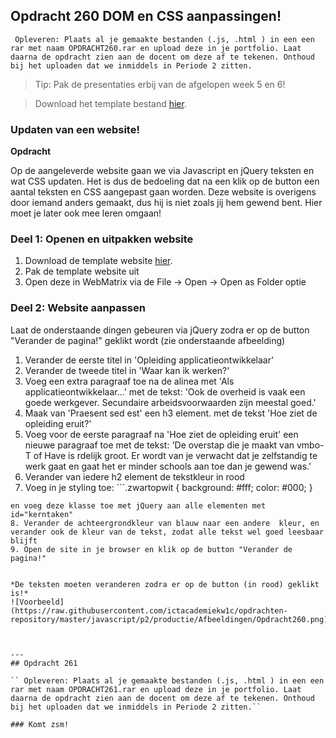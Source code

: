 ## Opdracht 260 DOM en CSS aanpassingen!

`` Opleveren: Plaats al je gemaakte bestanden (.js, .html ) in een een rar met naam OPDRACHT260.rar en upload deze in je portfolio. Laat daarna de opdracht zien aan de docent om deze af te tekenen. Onthoud bij het uploaden dat we inmiddels in Periode 2 zitten.``

> Tip: Pak de presentaties erbij van de afgelopen week 5 en 6!

> Download het template bestand <a href="https://elo.kw1c.nl/CMS/Studie/811%20ICT-Academie/811%20VakkenInhoud/%5BB.16%20JAV%5D%20Javascript/25187%20%C2%A0%20Applicatie-%20en%20mediaontwikkelaar/Periode%2002/Productie/03.%20Scripts/Opdracht260.zip">hier</a>.

### Updaten van een website!

**Opdracht**

Op de aangeleverde website gaan we via Javascript en jQuery teksten en wat CSS updaten. Het is dus de bedoeling dat na een klik op de button een aantal teksten en CSS aangepast gaan worden. 
Deze website is overigens door iemand anders gemaakt, dus hij is niet zoals jij hem gewend bent. Hier moet je later ook mee leren omgaan!

### Deel 1: Openen en uitpakken website
1. Download de template website <a href="https://elo.kw1c.nl/CMS/Studie/811%20ICT-Academie/811%20VakkenInhoud/%5BB.16%20JAV%5D%20Javascript/25187%20%C2%A0%20Applicatie-%20en%20mediaontwikkelaar/Periode%2002/Productie/03.%20Scripts/Opdracht260.zip" target="_blank">hier</a>.
2. Pak de template website uit
3. Open deze in WebMatrix via de File -> Open -> Open as Folder optie

### Deel 2: Website aanpassen
Laat de onderstaande dingen gebeuren via jQuery zodra er op de button "Verander de pagina!" geklikt wordt (zie onderstaande afbeelding)

1. Verander de eerste titel in 'Opleiding applicatieontwikkelaar'
2. Verander de tweede titel in 'Waar kan ik werken?'
3. Voeg een extra paragraaf toe na de alinea met 'Als applicatieontwikkelaar...' met de tekst: 'Ook de overheid is vaak een goede werkgever. Secundaire arbeidsvoorwaarden zijn meestal goed.'
4. Maak van 'Praesent sed est' een h3 element. met de tekst 'Hoe ziet de opleiding eruit?'
5. Voeg voor de eerste paragraaf na 'Hoe ziet de opleiding eruit' een nieuwe paragraaf toe met de tekst: 'De overstap die je maakt van vmbo-T of Have is rdelijk groot. Er wordt van je verwacht dat je zelfstandig te werk gaat en gaat het er minder schools aan toe dan je gewend was.'
6. Verander van iedere h2 element de tekstkleur in rood
7. Voeg in je styling toe: ```.zwartopwit { 
	background: #fff;
	color: #000;
}
```
en voeg deze klasse toe met jQuery aan alle elementen met id="kerntaken"
8. Verander de achteergrondkleur van blauw naar een andere  kleur, en verander ook de kleur van de tekst, zodat alle tekst wel goed leesbaar blijft
9. Open de site in je browser en klik op de button "Verander de pagina!"


*De teksten moeten veranderen zodra er op de button (in rood) geklikt is!*
![Voorbeeld](https://raw.githubusercontent.com/ictacademiekw1c/opdrachten-repository/master/javascript/p2/productie/Afbeeldingen/Opdracht260.png)
  


---
## Opdracht 261

`` Opleveren: Plaats al je gemaakte bestanden (.js, .html ) in een een rar met naam OPDRACHT261.rar en upload deze in je portfolio. Laat daarna de opdracht zien aan de docent om deze af te tekenen. Onthoud bij het uploaden dat we inmiddels in Periode 2 zitten.``

### Komt zsm!
